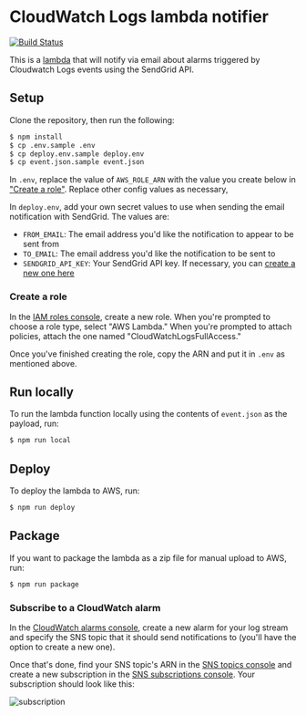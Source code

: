 # CloudWatch Logs lambda notifier

[![Build Status](https://travis-ci.org/mrdziuban/cloudwatch-logs-lambda-notifier.svg?branch=master)](https://travis-ci.org/mrdziuban/cloudwatch-logs-lambda-notifier)

This is a [lambda](https://aws.amazon.com/lambda/) that will notify via email about alarms triggered by Cloudwatch
Logs events using the SendGrid API.

## Setup

Clone the repository, then run the following:

```bash
$ npm install
$ cp .env.sample .env
$ cp deploy.env.sample deploy.env
$ cp event.json.sample event.json
```

In `.env`, replace the value of `AWS_ROLE_ARN` with the value you create below in ["Create a role"](#create-a-role).
Replace other config values as necessary,

In `deploy.env`, add your own secret values to use when sending the email notification with SendGrid. The values are:

- `FROM_EMAIL`: The email address you'd like the notification to appear to be sent from
- `TO_EMAIL`: The email address you'd like the notification to be sent to
- `SENDGRID_API_KEY`: Your SendGrid API key. If necessary, you can [create a new one here](https://app.sendgrid.com/settings/api_keys)

### Create a role

In the [IAM roles console](https://console.aws.amazon.com/iam/home#/roles), create a new role. When you're prompted
to choose a role type, select "AWS Lambda." When you're prompted to attach policies, attach the one named
"CloudWatchLogsFullAccess."

Once you've finished creating the role, copy the ARN and put it in `.env` as mentioned above.

## Run locally

To run the lambda function locally using the contents of `event.json` as the payload, run:

```bash
$ npm run local
```

## Deploy

To deploy the lambda to AWS, run:

```bash
$ npm run deploy
```

## Package

If you want to package the lambda as a zip file for manual upload to AWS, run:

```bash
$ npm run package
```

### Subscribe to a CloudWatch alarm

In the [CloudWatch alarms console](https://console.aws.amazon.com/cloudwatch/home#alarm:alarmFilter=ANY), create a
new alarm for your log stream and specify the SNS topic that it should send notifications to (you'll have the option
to create a new one).

Once that's done, find your SNS topic's ARN in the
[SNS topics console](https://console.aws.amazon.com/sns/v2/home#/topics) and create a new subscription in the
[SNS subscriptions console](https://console.aws.amazon.com/sns/v2/home#/subscriptions). Your subscription should look
like this:

![subscription](https://cloud.githubusercontent.com/assets/4718399/24247231/3bd1c458-0fa1-11e7-8762-23eb03735462.png)
